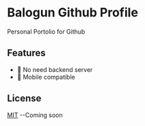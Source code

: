 # Balogun Github Profile

Personal Portolio for Github

## Features

- 💪 No need backend server
- 📱 Mobile compatible

## License

[MIT](./LICENSE) --Coming soon